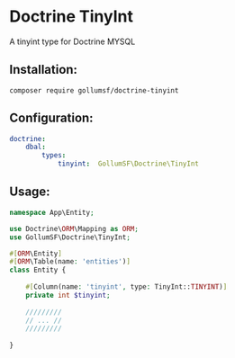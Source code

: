 # Doctrine TinyInt

A tinyint type for Doctrine MYSQL

## Installation:

```shell
composer require gollumsf/doctrine-tinyint
```

## Configuration:

```yaml
doctrine:
    dbal:
        types:
            tinyint:  GollumSF\Doctrine\TinyInt
```


## Usage:


```php
namespace App\Entity;

use Doctrine\ORM\Mapping as ORM;
use GollumSF\Doctrine\TinyInt;

#[ORM\Entity]
#[ORM\Table(name: 'entities')]
class Entity {
	
	#[Column(name: 'tinyint', type: TinyInt::TINYINT)]
	private int $tinyint;
	
	/////////
	// ... //
	/////////
	
}
```

